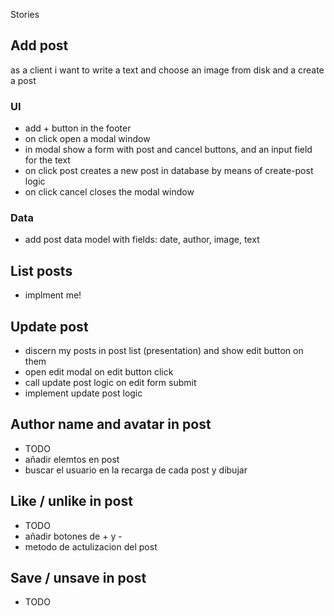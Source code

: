Stories

## Add post

as a client i want to write a text and choose an image from disk and a create a post

### UI

- add + button in the footer
- on click open a modal window
- in modal show a form with post and cancel buttons, and an input field for the text
- on click post creates a new post in database by means of create-post logic
- on click cancel closes the modal window

### Data

- add post data model with fields: date, author, image, text

## List posts

- implment me!

## Update post

- discern my posts in post list (presentation) and show edit button on them
- open edit modal on edit button click
- call update post logic on edit form submit
- implement update post logic

## Author name and avatar in post

- TODO 
- añadir elemtos en post
- buscar el usuario en la recarga de cada post y dibujar 

## Like / unlike in post

- TODO
- añadir botones de + y -
- metodo de actulizacion del post

## Save / unsave in post

- TODO
